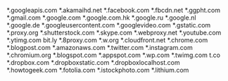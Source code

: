 *.googleapis.com
*.akamaihd.net
*.facebook.com
*.fbcdn.net
*.ggpht.com
*.gmail.com
*.google.com
*.google.com.hk
*.google.ru
*.google.nl
*.google.de
*.googleusercontent.com
*.googlevideo.com
*.gstatic.com
*.proxy.org
*.shutterstock.com
*.skype.com
*.webproxy.net
*.youtube.com
*.ytimg.com
bit.ly
*.8proxy.com
*.w.org
*.cloudfront.net
*.chrome.com
*.blogpost.com
*.amazonaws.com
*.twitter.com
*.instagram.com
*.chromium.org
*.blogspot.com
*.appspot.com
*.wp.com
*.twimg.com
t.co
*.dropbox.com
*.dropboxstatic.com
*.dropboxlocalhost.com
*.howtogeek.com
*.fotolia.com
*.istockphoto.com
*.lithium.com